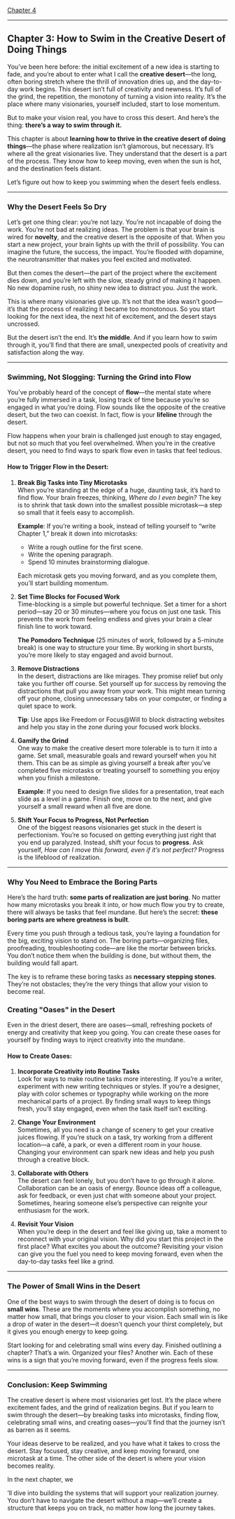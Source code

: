 [Chapter 4](vp4.html)

-----

## **Chapter 3: How to Swim in the Creative Desert of Doing Things**

You’ve been here before: the initial excitement of a new idea is starting to fade, and you’re about to enter what I call the **creative desert**—the long, often boring stretch where the thrill of innovation dries up, and the day-to-day work begins. This desert isn’t full of creativity and newness. It’s full of the grind, the repetition, the monotony of turning a vision into reality. It’s the place where many visionaries, yourself included, start to lose momentum.

But to make your vision real, you have to cross this desert. And here’s the thing: **there’s a way to swim through it.**

This chapter is about **learning how to thrive in the creative desert of doing things**—the phase where realization isn’t glamorous, but necessary. It’s where all the great visionaries live. They understand that the desert is a part of the process. They know how to keep moving, even when the sun is hot, and the destination feels distant.

Let’s figure out how to keep you swimming when the desert feels endless.

---

### **Why the Desert Feels So Dry**

Let’s get one thing clear: you’re not lazy. You’re not incapable of doing the work. You’re not bad at realizing ideas. The problem is that your brain is wired for **novelty**, and the creative desert is the opposite of that. When you start a new project, your brain lights up with the thrill of possibility. You can imagine the future, the success, the impact. You’re flooded with dopamine, the neurotransmitter that makes you feel excited and motivated.

But then comes the desert—the part of the project where the excitement dies down, and you’re left with the slow, steady grind of making it happen. No new dopamine rush, no shiny new idea to distract you. Just the work.

This is where many visionaries give up. It’s not that the idea wasn’t good—it’s that the process of realizing it became too monotonous. So you start looking for the next idea, the next hit of excitement, and the desert stays uncrossed.

But the desert isn’t the end. It’s **the middle**. And if you learn how to swim through it, you’ll find that there are small, unexpected pools of creativity and satisfaction along the way.

---

### **Swimming, Not Slogging: Turning the Grind into Flow**

You’ve probably heard of the concept of **flow**—the mental state where you’re fully immersed in a task, losing track of time because you’re so engaged in what you’re doing. Flow sounds like the opposite of the creative desert, but the two can coexist. In fact, flow is your **lifeline** through the desert.

Flow happens when your brain is challenged just enough to stay engaged, but not so much that you feel overwhelmed. When you’re in the creative desert, you need to find ways to spark flow even in tasks that feel tedious.

#### **How to Trigger Flow in the Desert**:

1. **Break Big Tasks into Tiny Microtasks**  
   When you’re standing at the edge of a huge, daunting task, it’s hard to find flow. Your brain freezes, thinking, *Where do I even begin?* The key is to shrink that task down into the smallest possible microtask—a step so small that it feels easy to accomplish.

   **Example**: If you’re writing a book, instead of telling yourself to “write Chapter 1,” break it down into microtasks:  
   - Write a rough outline for the first scene.  
   - Write the opening paragraph.  
   - Spend 10 minutes brainstorming dialogue.

   Each microtask gets you moving forward, and as you complete them, you’ll start building momentum.

2. **Set Time Blocks for Focused Work**  
   Time-blocking is a simple but powerful technique. Set a timer for a short period—say 20 or 30 minutes—where you focus on just one task. This prevents the work from feeling endless and gives your brain a clear finish line to work toward.

   **The Pomodoro Technique** (25 minutes of work, followed by a 5-minute break) is one way to structure your time. By working in short bursts, you’re more likely to stay engaged and avoid burnout.

3. **Remove Distractions**  
   In the desert, distractions are like mirages. They promise relief but only take you further off course. Set yourself up for success by removing the distractions that pull you away from your work. This might mean turning off your phone, closing unnecessary tabs on your computer, or finding a quiet space to work.

   **Tip**: Use apps like Freedom or Focus@Will to block distracting websites and help you stay in the zone during your focused work blocks.

4. **Gamify the Grind**  
   One way to make the creative desert more tolerable is to turn it into a game. Set small, measurable goals and reward yourself when you hit them. This can be as simple as giving yourself a break after you’ve completed five microtasks or treating yourself to something you enjoy when you finish a milestone.

   **Example**: If you need to design five slides for a presentation, treat each slide as a level in a game. Finish one, move on to the next, and give yourself a small reward when all five are done.

5. **Shift Your Focus to Progress, Not Perfection**  
   One of the biggest reasons visionaries get stuck in the desert is perfectionism. You’re so focused on getting everything just right that you end up paralyzed. Instead, shift your focus to **progress**. Ask yourself, *How can I move this forward, even if it’s not perfect?* Progress is the lifeblood of realization.

---

### **Why You Need to Embrace the Boring Parts**

Here’s the hard truth: **some parts of realization are just boring**. No matter how many microtasks you break it into, or how much flow you try to create, there will always be tasks that feel mundane. But here’s the secret: **these boring parts are where greatness is built**.

Every time you push through a tedious task, you’re laying a foundation for the big, exciting vision to stand on. The boring parts—organizing files, proofreading, troubleshooting code—are like the mortar between bricks. You don’t notice them when the building is done, but without them, the building would fall apart.

The key is to reframe these boring tasks as **necessary stepping stones**. They’re not obstacles; they’re the very things that allow your vision to become real.

### **Creating "Oases" in the Desert**

Even in the driest desert, there are oases—small, refreshing pockets of energy and creativity that keep you going. You can create these oases for yourself by finding ways to inject creativity into the mundane.

#### **How to Create Oases**:

1. **Incorporate Creativity into Routine Tasks**  
   Look for ways to make routine tasks more interesting. If you’re a writer, experiment with new writing techniques or styles. If you’re a designer, play with color schemes or typography while working on the more mechanical parts of a project. By finding small ways to keep things fresh, you’ll stay engaged, even when the task itself isn’t exciting.

2. **Change Your Environment**  
   Sometimes, all you need is a change of scenery to get your creative juices flowing. If you’re stuck on a task, try working from a different location—a café, a park, or even a different room in your house. Changing your environment can spark new ideas and help you push through a creative block.

3. **Collaborate with Others**  
   The desert can feel lonely, but you don’t have to go through it alone. Collaboration can be an oasis of energy. Bounce ideas off a colleague, ask for feedback, or even just chat with someone about your project. Sometimes, hearing someone else’s perspective can reignite your enthusiasm for the work.

4. **Revisit Your Vision**  
   When you’re deep in the desert and feel like giving up, take a moment to reconnect with your original vision. Why did you start this project in the first place? What excites you about the outcome? Revisiting your vision can give you the fuel you need to keep moving forward, even when the day-to-day tasks feel like a grind.

---

### **The Power of Small Wins in the Desert**

One of the best ways to swim through the desert of doing is to focus on **small wins**. These are the moments where you accomplish something, no matter how small, that brings you closer to your vision. Each small win is like a drop of water in the desert—it doesn’t quench your thirst completely, but it gives you enough energy to keep going.

Start looking for and celebrating small wins every day. Finished outlining a chapter? That’s a win. Organized your files? Another win. Each of these wins is a sign that you’re moving forward, even if the progress feels slow.

---

### **Conclusion: Keep Swimming**

The creative desert is where most visionaries get lost. It’s the place where excitement fades, and the grind of realization begins. But if you learn to swim through the desert—by breaking tasks into microtasks, finding flow, celebrating small wins, and creating oases—you’ll find that the journey isn’t as barren as it seems.

Your ideas deserve to be realized, and you have what it takes to cross the desert. Stay focused, stay creative, and keep moving forward, one microtask at a time. The other side of the desert is where your vision becomes reality.

In the next chapter, we

’ll dive into building the systems that will support your realization journey. You don’t have to navigate the desert without a map—we’ll create a structure that keeps you on track, no matter how long the journey takes.
